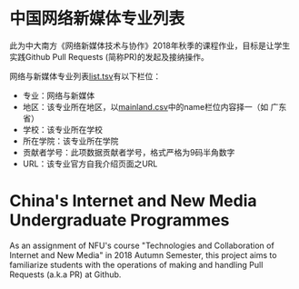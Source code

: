 # 中国网络新媒体专业列表
此为中大南方《网络新媒体技术与协作》2018年秋季的课程作业，目标是让学生实践Github Pull Requests (简称PR)的发起及接纳操作。

网络与新媒体专业列表[list.tsv](./list.tsv)有以下栏位：

* 专业：网络与新媒体
* 地区：该专业所在地区，以[mainland.csv](./mainland.csv)中的name栏位内容择一（如 广东省）
* 学校：该专业所在学校
* 所在学院：该专业所在学院
* 贡献者学号：此项数据贡献者学号，格式严格为9码半角数字
* URL：该专业官方自我介绍页面之URL

# China's Internet and New Media Undergraduate Programmes
As an assignment of NFU's course "Technologies and Collaboration of Internet and New Media" in 2018 Autumn Semester, this project aims to familiarize students with the operations of making and handling Pull Requests (a.k.a PR) at Github. 
